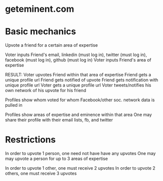 geteminent.com
==============

Basic mechanics
===============
Upvote a friend for a certain area of expertise

Voter inputs Friend's email, linkedin (must log in), twitter (must log in), facebook (must log in), github (must log in)
Voter inputs Friend's area of expertise

RESULT: 
Voter upvotes Friend within that area of expertise
Friend gets a unique profile url
Friend gets notified of upvote
Friend gets notification with unique profile url
Voter gets a unique profile url
Voter tweets/notifies his own network of his upvote for his friend

Profiles show whom voted for whom
Facebook/other soc. network data is pulled in

Profiles show areas of expertise and eminence within that area
One may share their profile with their email lists, fb, and twitter

Restrictions
============
In order to upvote 1 person, one need not have have any upvotes
One may may upvote a person for up to 3 areas of expertise

In order to upvote 1 other, one must receive 2 upvotes
In order to upvote 2 others, one must receive 3 upvotes
